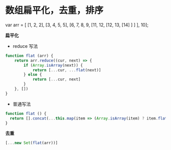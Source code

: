 # 数组扁平化，去重，排序

var arr = [ [1, 2, 2], [3, 4, 5, 5], [6, 7, 8, 9, [11, 12, [12, 13, [14] ] ] ], 10];

**扁平化**

* reduce 写法

```js
function flat (arr) {
	return arr.reduce((cur, next) => {
		if (Array.isArray(next)) {
			return [...cur, ...flat(next)]
    	} else {
			return [...cur, next]
        }
	}, [])
}
```

* 普通写法

```js
function flat () {
  return [].concat(...this.map(item => (Array.isArray(item) ? item.flat() : [item])));
}
```

**去重**

```js
[...new Set(flat(arr))]
```
